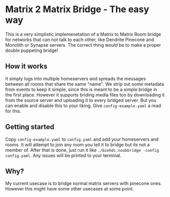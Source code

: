 # Matrix 2 Matrix Bridge - The easy way

This is a very simplistic implemenetation of a Matrix to Matrix Room bridge for networks that can not talk to each other, like Dendrite Pinecone and Monolith or Synapse servers.
The correct thing would be to make a proper double puppeting bridge!

## How it works
It simply logs into multiple homeservers and spreads the messages between all rooms that share the same "name".
We strip out some metadata from events to keep it simple, since this is meant to be a simple bridge in the first place.
However it supports briding media files too by downloading it from the source server and uploading it to every bridged server.
But you can enable and disable this to your liking.
Give `config-example.yaml` a read for this.

## Getting started
Copy `config-example.yaml` to `config.yaml` and add your homeservers and rooms. It will attempt to join any room you tell it to bridge but its not a member of. After that is done, just run it like `./biehdc.noobbridge -config config.yaml`. Any issues will be printed to your terminal.

## Why?
My current usecase is to bridge normal matrix servers with pinecone ones.
However this might have some other usecases at some point.